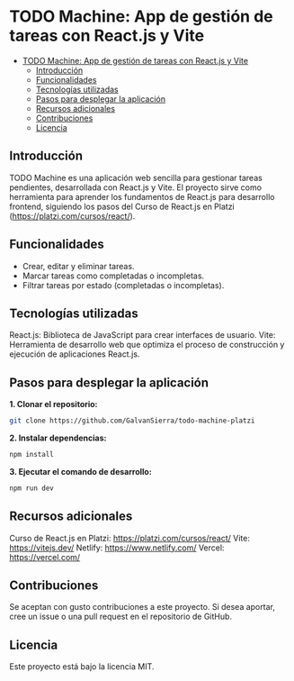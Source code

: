 # TODO Machine: App de gestión de tareas con React.js y Vite

- [TODO Machine: App de gestión de tareas con React.js y Vite](#todo-machine-app-de-gestión-de-tareas-con-reactjs-y-vite)
  - [Introducción](#introducción)
  - [Funcionalidades](#funcionalidades)
  - [Tecnologías utilizadas](#tecnologías-utilizadas)
  - [Pasos para desplegar la aplicación](#pasos-para-desplegar-la-aplicación)
  - [Recursos adicionales](#recursos-adicionales)
  - [Contribuciones](#contribuciones)
  - [Licencia](#licencia)

## Introducción

TODO Machine es una aplicación web sencilla para gestionar tareas pendientes, desarrollada con React.js y Vite. El proyecto sirve como herramienta para aprender los fundamentos de React.js para desarrollo frontend, siguiendo los pasos del Curso de React.js en Platzi (https://platzi.com/cursos/react/).

## Funcionalidades

- Crear, editar y eliminar tareas.
- Marcar tareas como completadas o incompletas.
- Filtrar tareas por estado (completadas o incompletas).

## Tecnologías utilizadas

React.js: Biblioteca de JavaScript para crear interfaces de usuario.
Vite: Herramienta de desarrollo web que optimiza el proceso de construcción y ejecución de aplicaciones React.js.

## Pasos para desplegar la aplicación

**1. Clonar el repositorio:**

```bash
git clone https://github.com/GalvanSierra/todo-machine-platzi
```

**2. Instalar dependencias:**

```bash
npm install
```

**3. Ejecutar el comando de desarrollo:**

```bash
npm run dev
```

## Recursos adicionales

Curso de React.js en Platzi: https://platzi.com/cursos/react/
Vite: https://vitejs.dev/
Netlify: https://www.netlify.com/
Vercel: https://vercel.com/

## Contribuciones

Se aceptan con gusto contribuciones a este proyecto. Si desea aportar, cree un issue o una pull request en el repositorio de GitHub.

## Licencia

Este proyecto está bajo la licencia MIT.
